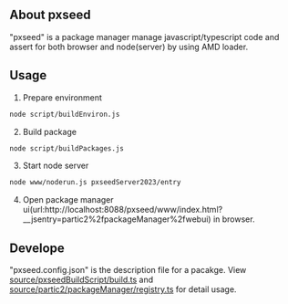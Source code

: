 ## About pxseed

"pxseed" is a package manager manage javascript/typescript code and assert for both browser and node(server) by using AMD loader.

## Usage

1. Prepare environment
```sh
node script/buildEnviron.js
```

2. Build package
```sh
node script/buildPackages.js 
```

3. Start node server
```sh
node www/noderun.js pxseedServer2023/entry
```

4. Open package manager ui(url:http://localhost:8088/pxseed/www/index.html?__jsentry=partic2%2fpackageManager%2fwebui) in browser.

## Develope

"pxseed.config.json" is the description file for a pacakge. View [source/pxseedBuildScript/build.ts](source/pxseedBuildScript/build.ts) and [source/partic2/packageManager/registry.ts](source/partic2/packageManager/registry.ts) for detail usage.
